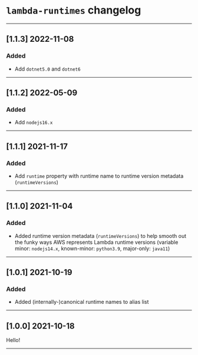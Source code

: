 # `lambda-runtimes` changelog

---

## [1.1.3] 2022-11-08

### Added

- Add `dotnet5.0` and `dotnet6`

---

## [1.1.2] 2022-05-09

### Added

- Add `nodejs16.x`

---

## [1.1.1] 2021-11-17

### Added

- Add `runtime` property with runtime name to runtime version metadata (`runtimeVersions`)

---

## [1.1.0] 2021-11-04

### Added

- Added runtime version metadata (`runtimeVersions`) to help smooth out the funky ways AWS represents Lambda runtime versions (variable minor: `nodejs14.x`, known-minor: `python3.9`, major-only: `java11`)

---

## [1.0.1] 2021-10-19

### Added

- Added (internally-)canonical runtime names to alias list

---

## [1.0.0] 2021-10-18

Hello!

---
